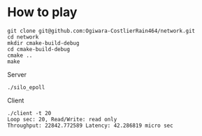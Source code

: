 # How to play

```shell
git clone git@github.com:Ogiwara-CostlierRain464/network.git
cd network
mkdir cmake-build-debug
cd cmake-build-debug
cmake ..
make
```

Server
```shell
./silo_epoll
```

Client
```shell
./client -t 20
Loop sec: 20, Read/Write: read only
Throughput: 22842.772589 Latency: 42.286819 micro sec
```
